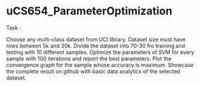 # uCS654_ParameterOptimization

Task :

Choose any multi-class dataset from UCI library. Dataset size must have rows between 5k and 30k. Divide the dataset into 70-30 fro training and testing with 10 different samples. Optimize the parameters of SVM for every sample with 100 iterations and report the best parameters. Plot the convergence graph for the sample whose accuracy is maximum. Showcase the complete result on github with basic data analytics of the selected dataset.
